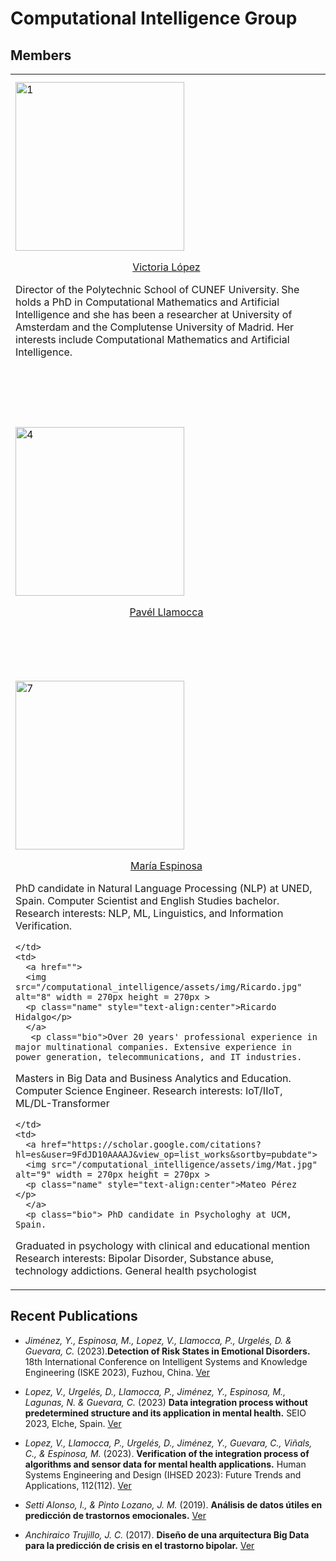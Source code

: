 # Computational Intelligence Group

## Members

<table style="padding:0px">
  <tr>
    <td>
      <a href="https://scholar.google.com/citations?hl=es&user=HzUXtGsAAAAJ&view_op=list_works&sortby=pubdate">
      <img src="/computational_intelligence/assets/img/Victoria-foto.jpg"  alt="1" width = 270px height = 270px >
      <p class="name" style="text-align:center">Victoria López</p>
      </a>
      <p class="bio">
      Director of the Polytechnic School of CUNEF University. She holds a PhD in Computational Mathematics and Artificial Intelligence and she has been a researcher at University of Amsterdam and the Complutense University of Madrid. Her interests include Computational Mathematics and Artificial Intelligence.
      
</p>
    </td>
      <td>
        <a href="">
        <img src="/computational_intelligence/assets/img/userstock.jpeg"  alt="2" width = 270px height = 270px >
        <p class="name" style="text-align:center">Diego Urgelés</p>
      </a>
           <p class="bio"> Lorem ipsum dolor sit amet, consectetur adipiscing elit, sed do eiusmod tempor incididunt ut labore et dolore magna aliqua. Ut enim ad minim veniam, quis nostrud exercitation ullamco laboris nisi ut aliquip ex ea commodo consequat. Duis aute irure dolor ![image](https://github.com/mespinosa-cunef/computational_intelligence/assets/151147175/e8d90519-cc0a-4ddd-92f6-ee5a5c218722)
</p>
    </td>
    <td>        
      <a href="">
      <img src="/computational_intelligence/assets/img/Cesar.jpg"  alt="3" width = 270px height = 270px >
      <p class="name" style="text-align:center">César Guevara</p>
      </a>
         <p class="bio">Lorem ipsum dolor sit amet, consectetur adipiscing elit, sed do eiusmod tempor incididunt ut labore et dolore magna aliqua. Ut enim ad minim veniam, quis nostrud exercitation ullamco laboris nisi ut aliquip ex ea commodo consequat. Duis aute irure dolor ![image](https://github.com/mespinosa-cunef/computational_intelligence/assets/151147175/546e40e9-51af-46c3-841d-3d4671ef3c41)
 </p>
    </td></tr> 
  <tr>
    <td>
      <a href="https://scholar.google.com/citations?hl=es&user=X1WkTU4AAAAJ&view_op=list_works&sortby=pubdate">
      <img src="/computational_intelligence/assets/img/userstock.jpeg"  alt="4" width = 270px height = 270px >
      <p class="name" style="text-align:center">Pavél Llamocca</p>
      </a>
         <p class="bio"> </p>
    </td>
    <td>
      <a href="https://scholar.google.com/citations?hl=es&user=_WfodfIAAAAJ&view_op=list_works&sortby=pubdate">
      <img src="/computational_intelligence/assets/img/userstock.jpeg"  alt="5" width = 270px height = 270px >
      <p class="name" style="text-align:center">Natalia Lagunas</p>
      </a>
         <p class="bio"> Lorem ipsum dolor sit amet, consectetur adipiscing elit, sed do eiusmod tempor incididunt ut labore et dolore magna aliqua. Ut enim ad minim veniam, quis nostrud exercitation ullamco laboris nisi ut aliquip ex ea commodo consequat. Duis aute irure dolor ![image](https://github.com/mespinosa-cunef/computational_intelligence/assets/151147175/7af1f008-c794-4733-a56d-6c28fbc47bc3)
 </p>
    </td>
    <td>
      <a href="">
      <img src="/computational_intelligence/assets/img/yury.jpg"  alt="6" width = 270px height = 270px >
      <p class="name" style="text-align:center">Yury Jiménez</p>
      </a>
         <p class="bio"> PhD in Telematics from the Polytechnic University of Catalonia, Master in Telecommunications Engineering, and graduated in Electronic Engineering. She has directed and participated in several research projects focused on the Internet of Things (IoT), Artificial Intelligence (AI) and Data Science.</p>
    </td></tr>
  <tr>
    <td>
      <a href="https://scholar.google.com/citations?hl=es&user=np_uroEAAAAJ&view_op=list_works&sortby=pubdate">
      <img src="/computational_intelligence/assets/img/María.jpg"  alt="7" width = 270px height = 270px >
      <p class="name" style="text-align:center">María Espinosa</p>   
          </a>
        <p class="bio"> PhD candidate in Natural Language Processing (NLP) at UNED, Spain. 
Computer Scientist and English Studies bachelor. 
Research interests: NLP, ML, Linguistics, and Information Verification. </p>
    
    </td>
    <td>
      <a href="">
      <img src="/computational_intelligence/assets/img/Ricardo.jpg"  alt="8" width = 270px height = 270px >
      <p class="name" style="text-align:center">Ricardo Hidalgo</p>
      </a>
       <p class="bio">Over 20 years' professional experience in major multinational companies. Extensive experience in power generation, telecommunications, and IT industries.
Masters in Big Data and Business Analytics and Education. Computer Science Engineer. 
Research interests: IoT/IIoT, ML/DL-Transformer  </p>
    
    </td>
    <td>
      <a href="https://scholar.google.com/citations?hl=es&user=9FdJD10AAAAJ&view_op=list_works&sortby=pubdate">
      <img src="/computational_intelligence/assets/img/Mat.jpg"  alt="9" width = 270px height = 270px >
      <p class="name" style="text-align:center">Mateo Pérez </p>
      </a>
      <p class="bio"> PhD candidate in Psychologhy at UCM, Spain.
Graduated in psychology with clinical and educational mention
Research interests: Bipolar Disorder, Substance abuse, technology addictions.
General health psychologist </p>
    </td>
  </tr>
</table>

## Recent Publications

- *Jiménez, Y., Espinosa, M., Lopez, V., Llamocca, P., Urgelés, D. & Guevara, C.* (2023).**Detection of Risk States in Emotional Disorders.** 18th International Conference on Intelligent Systems and Knowledge Engineering (ISKE 2023), Fuzhou, China.
[Ver](https://cunefedu-my.sharepoint.com/:b:/g/personal/victoria_lopez_cunef_edu/EZZx1TbPBSJDrfYPcU00QoUB2jTArZoI_2vl70rhwyEIDw?e=NaCHUV)

- *Lopez, V., Urgelés, D., Llamocca, P., Jiménez, Y., Espinosa, M., Lagunas, N. & Guevara, C.* (2023) **Data integration process without predetermined structure and its application in mental health.** SEIO 2023, Elche, Spain.
[Ver](https://cunefedu-my.sharepoint.com/:b:/g/personal/victoria_lopez_cunef_edu/EUrFcTUvX5RBqbjtuvXpQk0Bc9EzwaJ9yNqiCv1JKVMHIA?e=BO4wgk)

- *Lopez, V., Llamocca, P., Urgelés, D., Jiménez, Y., Guevara, C., Viñals, C., & Espinosa, M.* (2023). **Verification of the integration process of algorithms and sensor data for mental health applications.** Human Systems Engineering and Design (IHSED 2023): Future Trends and Applications, 112(112).
[Ver](https://cunefedu-my.sharepoint.com/:b:/g/personal/victoria_lopez_cunef_edu/EfGj2pciGetPvmW7Imbzn4gBwd53WoqiN9TPO96nRCDZTQ?e=5APnMo)

- *Setti Alonso, I., & Pinto Lozano, J. M.* (2019). **Análisis de datos útiles en predicción de trastornos emocionales.**
[Ver](https://docta.ucm.es/rest/api/core/bitstreams/edd9a587-a734-49dc-9bd9-a86402e6f022/content)

- *Anchiraico Trujillo, J. C.* (2017). **Diseño de una arquitectura Big Data para la predicción de crisis en el trastorno bipolar.**
[Ver](https://docta.ucm.es/rest/api/core/bitstreams/edd9a587-a734-49dc-9bd9-a86402e6f022/content)

